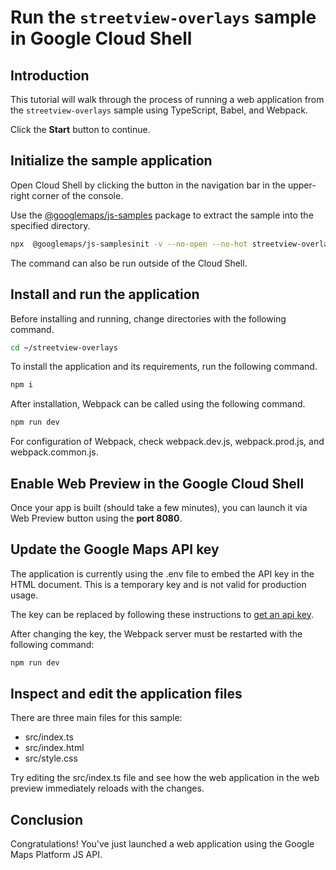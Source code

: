 # Run the `streetview-overlays` sample in Google Cloud Shell

<walkthrough-tutorial-duration duration="10"/>

## Introduction

This tutorial will walk through the process of running a web application from
the `streetview-overlays` sample using TypeScript, Babel, and Webpack.

Click the **Start** button to continue.

## Initialize the sample application

Open Cloud Shell by clicking the
<walkthrough-cloud-shell-icon></walkthrough-cloud-shell-icon> button in the
navigation bar in the upper-right corner of the console.

Use the [@googlemaps/js-samples](https://www.npmjs.com/package/@googlemaps/js-samples) package to 
extract the sample into the specified directory.

```bash
npx  @googlemaps/js-samplesinit -v --no-open --no-hot streetview-overlays ~/streetview-overlays
```

The command can also be run outside of the Cloud Shell.

## Install and run the application

Before installing and running, change directories with the following command.

```bash
cd ~/streetview-overlays
```

To install the application and its requirements, run the following command.

```bash
npm i
```

After installation, Webpack can be called using the following command.

```bash
npm run dev
```

For configuration of Webpack, check
<walkthrough-editor-open-file filePath="streetview-overlays/webpack.dev.js">webpack.dev.js</walkthrough-editor-open-file>,
<walkthrough-editor-open-file filePath="streetview-overlays/webpack.prod.js">webpack.prod.js</walkthrough-editor-open-file>,
and
<walkthrough-editor-open-file filePath="streetview-overlays/webpack.common.js">webpack.common.js</walkthrough-editor-open-file>.

## Enable Web Preview in the Google Cloud Shell

Once your app is built (should take a few minutes), you can launch it via
<walkthrough-spotlight-pointer target="cloudshell" spotlightId="devshell-web-preview-button">Web
Preview button</walkthrough-spotlight-pointer> using the **port 8080**.

## Update the Google Maps API key

The application is currently using the
<walkthrough-editor-open-file filePath="streetview-overlays/.env">.env</walkthrough-editor-open-file>
file to embed the API key in the HTML document. This is a temporary key and is
not valid for production usage.

The key can be replaced by following these instructions to
[get an api key](https://developers.google.com/maps/documentation/javascript/get-api-key).

After changing the key, the Webpack server must be restarted with the following
command:

```bash
npm run dev
```

## Inspect and edit the application files

There are three main files for this sample:

*   <walkthrough-editor-open-file filePath="streetview-overlays/src/index.ts">src/index.ts</walkthrough-editor-open-file>
*   <walkthrough-editor-open-file filePath="streetview-overlays/src/index.html">src/index.html</walkthrough-editor-open-file>
*   <walkthrough-editor-open-file filePath="streetview-overlays/src/style.css">src/style.css</walkthrough-editor-open-file>

Try editing the <walkthrough-editor-open-file filePath="streetview-overlays/src/index.ts">src/index.ts</walkthrough-editor-open-file> file and see how the web application in the web preview immediately reloads with the changes.

## Conclusion

<walkthrough-conclusion-trophy></walkthrough-conclusion-trophy>

Congratulations! You've just launched a web application using the Google Maps
Platform JS API.
